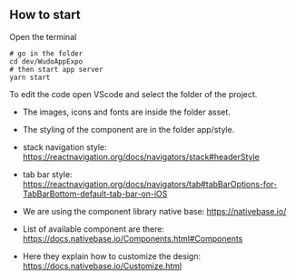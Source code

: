 
## How to start

Open the terminal

```
# go in the folder
cd dev/WudoAppExpo
# then start app server
yarn start
```

To edit the code open VScode and select the folder of the project.

- The images, icons and fonts are inside the folder asset.
- The styling of the component are in the folder app/style.

- stack navigation style: https://reactnavigation.org/docs/navigators/stack#headerStyle
- tab bar style: https://reactnavigation.org/docs/navigators/tab#tabBarOptions-for-TabBarBottom-default-tab-bar-on-iOS

- We are using the component library native base: https://nativebase.io/
- List of available component are there: https://docs.nativebase.io/Components.html#Components
- Here they explain how to customize the design: https://docs.nativebase.io/Customize.html
